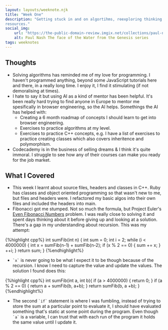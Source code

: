 ```yaml
---
layout: layouts/weeknote.njk
title: "Week One"
description: "Getting stuck in and on algortihms, reexploring thinking computationally, being frustrated with
resources."
social_img: 
    url: "https://the-public-domain-review.imgix.net/collections/paul-nash-s-genesis/2-The-Face-of-the-Waters.jpg"
    alt: Paul Nash The face of the Water from the Genesis series
tags: weeknotes
---
```


## Thoughts

- Solving algorithms has reminded me of my love for programming. I haven't programmed anything, beyond some
    JavaScript tutorials here and there, in a really long time. I enjoy it, I find it stimulating (if not demoralising
    at times).
- I hate to say it but using AI as a kind of mentor has been helpful. It's been really hard trying to find anyone in
  Europe to mentor me spesifically in browser engineering, so the AI helps. Somethings the AI has helped with:
  - Creating a 6 month roadmap of concepts I should learn to get into browser engineering.
  - Exercises to practice algorithms at my level.
  - Exercises to practice C++ concepts, e.g. I have a list of exercises to practice creating classes which also
    covers inheritence and polymorphism.
- Codecademy is in the business of selling dreams & I think it's quite immoral. I struggle to see how any of their 
  courses can make you ready for the job market.

## What I Covered

- This week I learnt about source files, headers and classes in C++. Ruby has classes and object oriented
  programming so that wasn't new to me, but files and headers were. I refactored my basic algos into their own files
  and included the headers into main.
- Fibonacci got me stumped. Not so much the formula, but Project Euler's [Even Fibonacci Numbers](https://projecteuler.net/problem=2) problem. I 
  was 
  really close to solving it and spent days thinking about it before giving up and looking at a solution. There's a 
  gap in my understanding about recursion. This was my attempt:

  

{%highlight cpp%}
    int sumFib(int n) {
      int sum = 0;
      int i = 2;
      while (i < 4000000) {
        int x = sumFib(n-1) + sumFib(n-2);
        if (x % 2 == 0) {
          sum += x;
        }
        ++i;
      }
      return sum;
    }
{%endhighlight%}
  
- `` `x` `` is never going to be what I expect it to be though because of the recursion. I know I need to capture the 
  value and update the values. The solution I found does this:


{%highlight cpp%}
    int sumFib(int a, int b){
        if (a > 4000000) {
            return 0;
        }
        if (a % 2 == 0) {
            return a + sumFib(b, a+b);
        }
        return sumFib(b, a +b);
    }
{%endhighlight%}

- The second `` `if` `` statement is where I was fumbling, instead of trying to store the sum at a particular 
  point to evaluate it, I should have evaluated something that's static at some point during the program. Even 
  though `` `a` `` is a variable, I can trust that with each run of the program it holds the same value until I 
  update it.